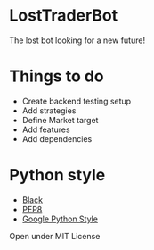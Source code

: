 # LostTraderBot
The lost bot looking for a new future!


# Things to do
- Create backend testing setup
- Add strategies
- Define Market target
- Add features
- Add dependencies

# Python style
- [Black](https://github.com/psf/black)
- [PEP8](https://peps.python.org/pep-0008/)
- [Google Python Style](https://google.github.io/styleguide/pyguide.html)


Open under MIT License
